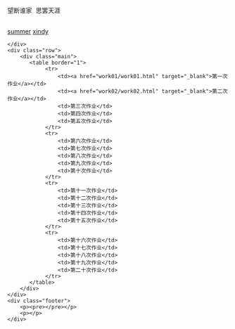 <!DOCTYPE html>
<html lang="en">
<head>
    <meta charset="UTF-8">
    <meta http-equiv="X-UA-Compatible" content="IE=edge">
    <meta name="viewport" content="width=device-width, initial-scale=1.0">
    <title>summer</title>
    <link rel="stylesheet" href="myStyle.css">
</head>
<style>
	body{
	background-image:url("cloud.jpg");
	height:600px;
	width:800px;
	}
</style>
<body>
    <div class="header">
        <p><pre>望断谁家 思罢天涯	
		</pre></p>
    </div>
    <div class="navbar"> 
        <a href="#">summer</a>
        <a href="#">xindy</a>
        <a href="#"></a>
    </div>
	<div id="" class="">
		<p>
		</p>
	</div>

	</div>
    <div class="row">
        <div class="main">
           <table border="1"> 
                <tr>
                    <td><a href="work01/work01.html" target="_blank">第一次作业</a></td>
                    <td><a href="work02/work02.html" target="_blank">第二次作业</a></td>
                    <td>第三次作业</td>
                    <td>第四次作业</td>
                    <td>第五次作业</td>
                </tr>
                <tr>
                    <td>第六次作业</td>
                    <td>第七次作业</td>
                    <td>第八次作业</td>
                    <td>第九次作业</td>
                    <td>第十次作业</td>
                </tr>
                <tr>
                    <td>第十一次作业</td>
                    <td>第十二次作业</td>
                    <td>第十三次作业</td>
                    <td>第十四次作业</td>
                    <td>第十五次作业</td>
                </tr>
                <tr>
                    <td>第十六次作业</td>
                    <td>第十七次作业</td>
                    <td>第十八次作业</td>
                    <td>第十九次作业</td>
                    <td>第二十次作业</td>
                </tr>
           </table>
        </div>
    </div>
    <div class="footer">
        <p><pre></pre></p>
        <p></p>
    </div>
</body>
</html>


